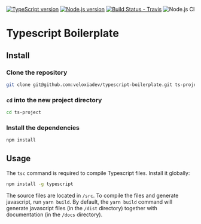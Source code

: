 [![TypeScript version][ts-badge]][typescript-38]
[![Node.js version][nodejs-badge]][nodejs]
[![Build Status - Travis][travis-badge]][travis-ci]
![Node.js CI](https://github.com/veloxiadev/typescript-boilerplate/workflows/Node.js%20CI/badge.svg)

# Typescript Boilerplate

## Install

### Clone the repository

```bash
git clone git@github.com:veloxiadev/typescript-boilerplate.git ts-project
```

### `cd` into the new project directory

```bash
cd ts-project
```

### Install the dependencies

```bash
npm install
```

## Usage

The `tsc` command is required to compile Typescript files. Install it globally:

```bash
npm install -g typescript
```

The source files are located in `/src`. To compile the files and generate javascript, run `yarn build`. By default, the `yarn build` command will generate javascript files (in the `/dist` directory) together with documentation (in the `/docs` directory).

[ts-badge]: https://img.shields.io/badge/TypeScript-3.8-blue.svg
[nodejs-badge]: https://img.shields.io/badge/Node.js->=%2012.13-blue.svg
[nodejs]: https://nodejs.org/dist/latest-v12.x/docs/api/
[travis-badge]: https://travis-ci.org/veloxiadev/typescript-boilerplate.svg?branch=master
[travis-ci]: https://travis-ci.org/veloxiadev/typescript-boilerplate.svg?branch=master
[typescript]: https://www.typescriptlang.org/
[typescript-38]: https://www.typescriptlang.org/docs/handbook/release-notes/typescript-3-8.html
